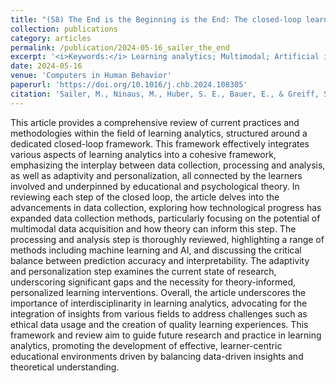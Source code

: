 ```yaml
---
title: "(58) The End is the Beginning is the End: The closed-loop learning analytics framework"
collection: publications
category: articles
permalink: /publication/2024-05-16_sailer_the_end
excerpt: '<i>Keywords:</i> Learning analytics; Multimodal; Artificial intelligence; Education; Adaptivity; Personalization'
date: 2024-05-16
venue: 'Computers in Human Behavior'
paperurl: 'https://doi.org/10.1016/j.chb.2024.108305'
citation: 'Sailer, M., Ninaus, M., Huber, S. E., Bauer, E., & Greiff, S. (2024). The End is the Beginning is the End: The closed-loop learning analytics framework. <i>Computers in Human Behavior, 158</i>, 108305.'
---
```


This article provides a comprehensive review of current practices and methodologies within the field of learning analytics, structured around a dedicated closed-loop framework. This framework effectively integrates various aspects of learning analytics into a cohesive framework, emphasizing the interplay between data collection, processing and analysis, as well as adaptivity and personalization, all connected by the learners involved and underpinned by educational and psychological theory. In reviewing each step of the closed loop, the article delves into the advancements in data collection, exploring how technological progress has expanded data collection methods, particularly focusing on the potential of multimodal data acquisition and how theory can inform this step. The processing and analysis step is thoroughly reviewed, highlighting a range of methods including machine learning and AI, and discussing the critical balance between prediction accuracy and interpretability. The adaptivity and personalization step examines the current state of research, underscoring significant gaps and the necessity for theory-informed, personalized learning interventions. Overall, the article underscores the importance of interdisciplinarity in learning analytics, advocating for the integration of insights from various fields to address challenges such as ethical data usage and the creation of quality learning experiences. This framework and review aim to guide future research and practice in learning analytics, promoting the development of effective, learner-centric educational environments driven by balancing data-driven insights and theoretical understanding.
